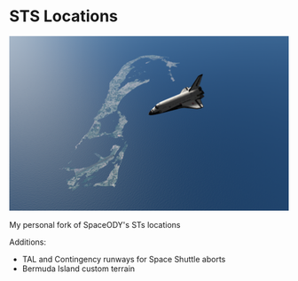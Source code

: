 # STS Locations

![image](https://github.com/giuliodondi/STS-Locations/blob/master/GameData/STS_Locations/images/bermuda_screen.png)

My personal fork of SpaceODY's STs locations

Additions:
- TAL and Contingency runways for Space Shuttle aborts
- Bermuda Island custom terrain
